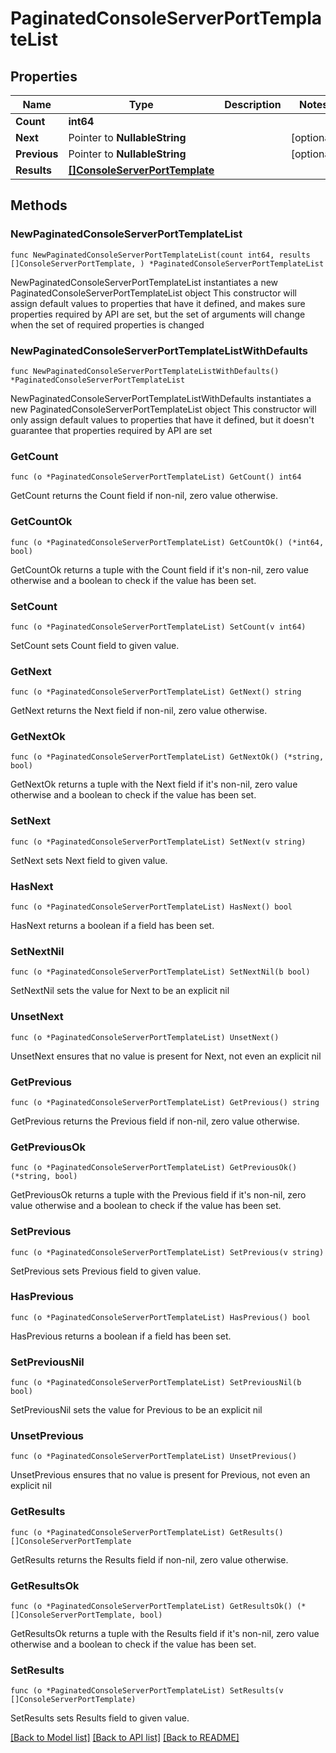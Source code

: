 # PaginatedConsoleServerPortTemplateList

## Properties

Name | Type | Description | Notes
------------ | ------------- | ------------- | -------------
**Count** | **int64** |  | 
**Next** | Pointer to **NullableString** |  | [optional] 
**Previous** | Pointer to **NullableString** |  | [optional] 
**Results** | [**[]ConsoleServerPortTemplate**](ConsoleServerPortTemplate.md) |  | 

## Methods

### NewPaginatedConsoleServerPortTemplateList

`func NewPaginatedConsoleServerPortTemplateList(count int64, results []ConsoleServerPortTemplate, ) *PaginatedConsoleServerPortTemplateList`

NewPaginatedConsoleServerPortTemplateList instantiates a new PaginatedConsoleServerPortTemplateList object
This constructor will assign default values to properties that have it defined,
and makes sure properties required by API are set, but the set of arguments
will change when the set of required properties is changed

### NewPaginatedConsoleServerPortTemplateListWithDefaults

`func NewPaginatedConsoleServerPortTemplateListWithDefaults() *PaginatedConsoleServerPortTemplateList`

NewPaginatedConsoleServerPortTemplateListWithDefaults instantiates a new PaginatedConsoleServerPortTemplateList object
This constructor will only assign default values to properties that have it defined,
but it doesn't guarantee that properties required by API are set

### GetCount

`func (o *PaginatedConsoleServerPortTemplateList) GetCount() int64`

GetCount returns the Count field if non-nil, zero value otherwise.

### GetCountOk

`func (o *PaginatedConsoleServerPortTemplateList) GetCountOk() (*int64, bool)`

GetCountOk returns a tuple with the Count field if it's non-nil, zero value otherwise
and a boolean to check if the value has been set.

### SetCount

`func (o *PaginatedConsoleServerPortTemplateList) SetCount(v int64)`

SetCount sets Count field to given value.


### GetNext

`func (o *PaginatedConsoleServerPortTemplateList) GetNext() string`

GetNext returns the Next field if non-nil, zero value otherwise.

### GetNextOk

`func (o *PaginatedConsoleServerPortTemplateList) GetNextOk() (*string, bool)`

GetNextOk returns a tuple with the Next field if it's non-nil, zero value otherwise
and a boolean to check if the value has been set.

### SetNext

`func (o *PaginatedConsoleServerPortTemplateList) SetNext(v string)`

SetNext sets Next field to given value.

### HasNext

`func (o *PaginatedConsoleServerPortTemplateList) HasNext() bool`

HasNext returns a boolean if a field has been set.

### SetNextNil

`func (o *PaginatedConsoleServerPortTemplateList) SetNextNil(b bool)`

 SetNextNil sets the value for Next to be an explicit nil

### UnsetNext
`func (o *PaginatedConsoleServerPortTemplateList) UnsetNext()`

UnsetNext ensures that no value is present for Next, not even an explicit nil
### GetPrevious

`func (o *PaginatedConsoleServerPortTemplateList) GetPrevious() string`

GetPrevious returns the Previous field if non-nil, zero value otherwise.

### GetPreviousOk

`func (o *PaginatedConsoleServerPortTemplateList) GetPreviousOk() (*string, bool)`

GetPreviousOk returns a tuple with the Previous field if it's non-nil, zero value otherwise
and a boolean to check if the value has been set.

### SetPrevious

`func (o *PaginatedConsoleServerPortTemplateList) SetPrevious(v string)`

SetPrevious sets Previous field to given value.

### HasPrevious

`func (o *PaginatedConsoleServerPortTemplateList) HasPrevious() bool`

HasPrevious returns a boolean if a field has been set.

### SetPreviousNil

`func (o *PaginatedConsoleServerPortTemplateList) SetPreviousNil(b bool)`

 SetPreviousNil sets the value for Previous to be an explicit nil

### UnsetPrevious
`func (o *PaginatedConsoleServerPortTemplateList) UnsetPrevious()`

UnsetPrevious ensures that no value is present for Previous, not even an explicit nil
### GetResults

`func (o *PaginatedConsoleServerPortTemplateList) GetResults() []ConsoleServerPortTemplate`

GetResults returns the Results field if non-nil, zero value otherwise.

### GetResultsOk

`func (o *PaginatedConsoleServerPortTemplateList) GetResultsOk() (*[]ConsoleServerPortTemplate, bool)`

GetResultsOk returns a tuple with the Results field if it's non-nil, zero value otherwise
and a boolean to check if the value has been set.

### SetResults

`func (o *PaginatedConsoleServerPortTemplateList) SetResults(v []ConsoleServerPortTemplate)`

SetResults sets Results field to given value.



[[Back to Model list]](../README.md#documentation-for-models) [[Back to API list]](../README.md#documentation-for-api-endpoints) [[Back to README]](../README.md)



